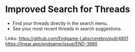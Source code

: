 # Improved Search for Threads

- Find your threads directly in the search menu.
- See your most recent threads in search suggestions.

Links:
https://github.com/Endgame-Labs/cerebro/pull/4801
https://linear.app/endgame/issue/END-3880
